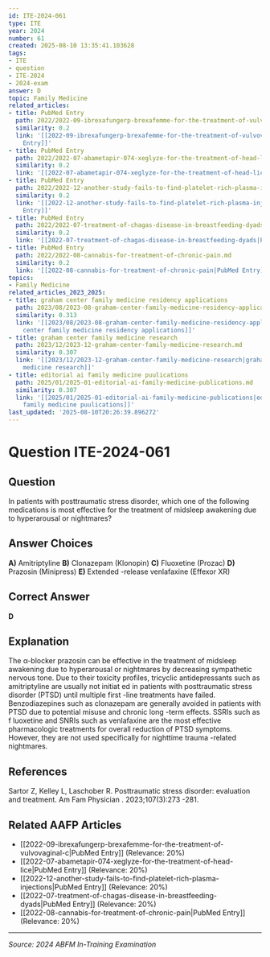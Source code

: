 ```yaml
---
id: ITE-2024-061
type: ITE
year: 2024
number: 61
created: 2025-08-10 13:35:41.103628
tags:
- ITE
- question
- ITE-2024
- 2024-exam
answer: D
topic: Family Medicine
related_articles:
- title: PubMed Entry
  path: 2022/2022-09-ibrexafungerp-brexafemme-for-the-treatment-of-vulvovaginal-c.md
  similarity: 0.2
  link: '[[2022-09-ibrexafungerp-brexafemme-for-the-treatment-of-vulvovaginal-c|PubMed
    Entry]]'
- title: PubMed Entry
  path: 2022/2022-07-abametapir-074-xeglyze-for-the-treatment-of-head-lice.md
  similarity: 0.2
  link: '[[2022-07-abametapir-074-xeglyze-for-the-treatment-of-head-lice|PubMed Entry]]'
- title: PubMed Entry
  path: 2022/2022-12-another-study-fails-to-find-platelet-rich-plasma-injections.md
  similarity: 0.2
  link: '[[2022-12-another-study-fails-to-find-platelet-rich-plasma-injections|PubMed
    Entry]]'
- title: PubMed Entry
  path: 2022/2022-07-treatment-of-chagas-disease-in-breastfeeding-dyads.md
  similarity: 0.2
  link: '[[2022-07-treatment-of-chagas-disease-in-breastfeeding-dyads|PubMed Entry]]'
- title: PubMed Entry
  path: 2022/2022-08-cannabis-for-treatment-of-chronic-pain.md
  similarity: 0.2
  link: '[[2022-08-cannabis-for-treatment-of-chronic-pain|PubMed Entry]]'
topics:
- Family Medicine
related_articles_2023_2025:
- title: graham center family medicine residency applications
  path: 2023/08/2023-08-graham-center-family-medicine-residency-applications.md
  similarity: 0.313
  link: '[[2023/08/2023-08-graham-center-family-medicine-residency-applications|graham
    center family medicine residency applications]]'
- title: graham center family medicine research
  path: 2023/12/2023-12-graham-center-family-medicine-research.md
  similarity: 0.307
  link: '[[2023/12/2023-12-graham-center-family-medicine-research|graham center family
    medicine research]]'
- title: editorial ai family medicine puulications
  path: 2025/01/2025-01-editorial-ai-family-medicine-publications.md
  similarity: 0.307
  link: '[[2025/01/2025-01-editorial-ai-family-medicine-publications|editorial ai
    family medicine puulications]]'
last_updated: '2025-08-10T20:26:39.896272'
---
```


# Question ITE-2024-061

## Question
In patients with posttraumatic stress disorder, which one of the following medications is most 
effective for the treatment of midsleep awakening due to hyperarousal or nightmares?

## Answer Choices
**A)** Amitriptyline
**B)** Clonazepam (Klonopin)
**C)** Fluoxetine (Prozac)
**D)** Prazosin (Minipress)
**E)** Extended -release venlafaxine (Effexor XR)

## Correct Answer
**D**

## Explanation
The α-blocker prazosin can be effective in the treatment of midsleep awakening due to hyperarousal or nightmares by decreasing sympathetic nervous tone. Due to their toxicity profiles, tricyclic antidepressants such as amitriptyline are usually not initiat ed in patients with posttraumatic stress disorder (PTSD) until multiple first -line treatments have failed. Benzodiazepines such as clonazepam are generally avoided in patients with PTSD due to potential misuse and chronic long -term effects. SSRIs such as f luoxetine and SNRIs such as venlafaxine are the most effective pharmacologic treatments for overall reduction of PTSD symptoms. However, they are not used specifically for nighttime trauma -related nightmares.

## References
Sartor Z, Kelley L, Laschober R. Posttraumatic stress disorder: evaluation and treatment. Am Fam Physician . 2023;107(3):273 -281.

## Related AAFP Articles
- [[2022-09-ibrexafungerp-brexafemme-for-the-treatment-of-vulvovaginal-c|PubMed Entry]] (Relevance: 20%)
- [[2022-07-abametapir-074-xeglyze-for-the-treatment-of-head-lice|PubMed Entry]] (Relevance: 20%)
- [[2022-12-another-study-fails-to-find-platelet-rich-plasma-injections|PubMed Entry]] (Relevance: 20%)
- [[2022-07-treatment-of-chagas-disease-in-breastfeeding-dyads|PubMed Entry]] (Relevance: 20%)
- [[2022-08-cannabis-for-treatment-of-chronic-pain|PubMed Entry]] (Relevance: 20%)

---
*Source: 2024 ABFM In-Training Examination*